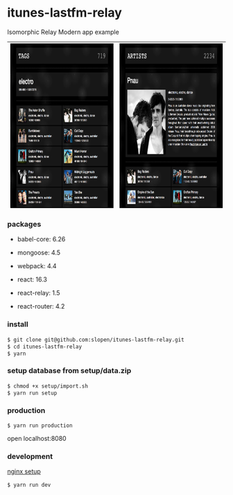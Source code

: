 # itunes-lastfm-relay

Isomorphic Relay Modern app example

<img src="/src/images/screenshot-01.png" align="left" height="380" width="390"> | <img src="/src/images/screenshot-02.png" align="right" height="380" width="390">
--- | ---


### packages

* babel-core: 6.26

* mongoose: 4.5

* webpack: 4.4

* react: 16.3

* react-relay: 1.5

* react-router: 4.2

### install

```
$ git clone git@github.com:slopen/itunes-lastfm-relay.git
$ cd itunes-lastfm-relay
$ yarn

```

### setup database from setup/data.zip

```
$ chmod +x setup/import.sh
$ yarn run setup

```

### production

```
$ yarn run production
```

open localhost:8080

### development

[nginx setup](/nginx)

```
$ yarn run dev
```
